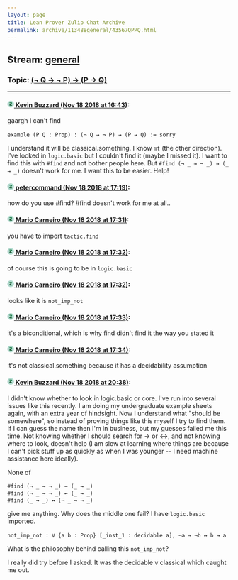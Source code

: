 ```yaml
---
layout: page
title: Lean Prover Zulip Chat Archive 
permalink: archive/113488general/43567QPPQ.html
---
```


## Stream: [general](index.html)
### Topic: [(¬ Q → ¬ P) → (P → Q)](43567QPPQ.html)

---

#### [![Click to go to Zulip](../../assets/img/zulip2.png) Kevin Buzzard (Nov 18 2018 at 16:43)](https://leanprover.zulipchat.com/#narrow/stream/113488-general/topic/%28%C2%AC%20Q%20%E2%86%92%20%C2%AC%20P%29%20%E2%86%92%20%28P%20%E2%86%92%20Q%29/near/147920972):
gaargh I can't find

`example (P Q : Prop) : (¬ Q → ¬ P) → (P → Q) := sorry`

I understand it will be classical.something. I know `mt` (the other direction). I've looked in `logic.basic` but I couldn't find it (maybe I missed it). I want to find this with `#find` and not bother people here. But `#find (¬ _ → ¬ _) → (_ → _)` doesn't work for me. I want this to be easier. Help!

#### [![Click to go to Zulip](../../assets/img/zulip2.png) petercommand (Nov 18 2018 at 17:19)](https://leanprover.zulipchat.com/#narrow/stream/113488-general/topic/%28%C2%AC%20Q%20%E2%86%92%20%C2%AC%20P%29%20%E2%86%92%20%28P%20%E2%86%92%20Q%29/near/147921971):
how do you use #find? #find doesn't work for me at all..

#### [![Click to go to Zulip](../../assets/img/zulip2.png) Mario Carneiro (Nov 18 2018 at 17:31)](https://leanprover.zulipchat.com/#narrow/stream/113488-general/topic/%28%C2%AC%20Q%20%E2%86%92%20%C2%AC%20P%29%20%E2%86%92%20%28P%20%E2%86%92%20Q%29/near/147922311):
you have to import `tactic.find`

#### [![Click to go to Zulip](../../assets/img/zulip2.png) Mario Carneiro (Nov 18 2018 at 17:32)](https://leanprover.zulipchat.com/#narrow/stream/113488-general/topic/%28%C2%AC%20Q%20%E2%86%92%20%C2%AC%20P%29%20%E2%86%92%20%28P%20%E2%86%92%20Q%29/near/147922361):
of course this is going to be in `logic.basic`

#### [![Click to go to Zulip](../../assets/img/zulip2.png) Mario Carneiro (Nov 18 2018 at 17:32)](https://leanprover.zulipchat.com/#narrow/stream/113488-general/topic/%28%C2%AC%20Q%20%E2%86%92%20%C2%AC%20P%29%20%E2%86%92%20%28P%20%E2%86%92%20Q%29/near/147922362):
looks like it is `not_imp_not`

#### [![Click to go to Zulip](../../assets/img/zulip2.png) Mario Carneiro (Nov 18 2018 at 17:33)](https://leanprover.zulipchat.com/#narrow/stream/113488-general/topic/%28%C2%AC%20Q%20%E2%86%92%20%C2%AC%20P%29%20%E2%86%92%20%28P%20%E2%86%92%20Q%29/near/147922369):
it's a biconditional, which is why find didn't find it the way you stated it

#### [![Click to go to Zulip](../../assets/img/zulip2.png) Mario Carneiro (Nov 18 2018 at 17:34)](https://leanprover.zulipchat.com/#narrow/stream/113488-general/topic/%28%C2%AC%20Q%20%E2%86%92%20%C2%AC%20P%29%20%E2%86%92%20%28P%20%E2%86%92%20Q%29/near/147922376):
it's not classical.something because it has a decidability assumption

#### [![Click to go to Zulip](../../assets/img/zulip2.png) Kevin Buzzard (Nov 18 2018 at 20:38)](https://leanprover.zulipchat.com/#narrow/stream/113488-general/topic/%28%C2%AC%20Q%20%E2%86%92%20%C2%AC%20P%29%20%E2%86%92%20%28P%20%E2%86%92%20Q%29/near/147927996):
I didn't know whether to look in logic.basic or core. I've run into several issues like this recently. I am doing my undergraduate example sheets again, with an extra year of hindsight. Now I understand what "should be somewhere", so instead of proving things like this myself I try to find them. If I can guess the name then I'm in business, but my guesses failed me this time. Not knowing whether I should search for -> or <->, and not knowing where to look, doesn't help (I am slow at learning where things are because I can't pick stuff up as quickly as when I was younger -- I need machine assistance here ideally). 

None of
```lean
#find (¬ _ → ¬ _) → (_ → _)
#find (¬ _ → ¬ _) ↔ (_ → _)
#find (_ → _) ↔ (¬ _ → ¬ _)
```

give me anything. Why does the middle one fail? I have `logic.basic` imported. 

`not_imp_not : ∀ {a b : Prop} [_inst_1 : decidable a], ¬a → ¬b ↔ b → a`

What is the philosophy behind calling this `not_imp_not`? 

I really did try before I asked. It was the decidable v classical which caught me out.

